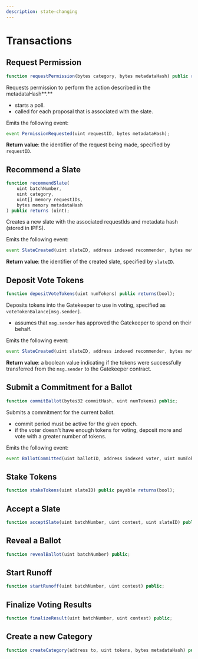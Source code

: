 ```yaml
---
description: state-changing
---
```


# Transactions

## Request Permission

```javascript
function requestPermission(bytes category, bytes metadataHash) public returns(uint);
```

Requests permission to perform the action described in the metadataHash**.**

* starts a poll.
* called for each proposal that is associated with the slate.

Emits the following event:

```javascript
event PermissionRequested(uint requestID, bytes metadataHash);
```

**Return value**: the identifier of the request being made, specified by `requestID`.

## Recommend a Slate

```javascript
function recommendSlate(
    uint batchNumber,
    uint category,
    uint[] memory requestIDs,
    bytes memory metadataHash
) public returns (uint);
```

Creates a new slate with the associated requestIds and metadata hash \(stored in IPFS\).

Emits the following event:

```javascript
event SlateCreated(uint slateID, address indexed recommender, bytes metadataHash);
```

**Return value**: the identifier of the created slate, specified by `slateID`.

## Deposit Vote Tokens

```javascript
function depositVoteTokens(uint numTokens) public returns(bool);
```

Deposits tokens into the Gatekeeper to use in voting, specified as `voteTokenBalance[msg.sender]`.

* assumes that `msg.sender` has approved the Gatekeeper to spend on their behalf.

Emits the following event:

```javascript
event SlateCreated(uint slateID, address indexed recommender, bytes metadataHash);
```

**Return value**: a boolean value indicating if the tokens were successfully transferred from the `msg.sender` to the Gatekeeper contract.

## Submit a Commitment for a Ballot

```javascript
function commitBallot(bytes32 commitHash, uint numTokens) public;
```

Submits a commitment for the current ballot.

* commit period must be active for the given epoch.
* if the voter doesn't have enough tokens for voting, deposit more and vote with a greater number of tokens.

Emits the following event:

```javascript
event BallotCommitted(uint ballotID, address indexed voter, uint numTokens, bytes32 commitHash);
```

## Stake Tokens

```javascript
function stakeTokens(uint slateID) public payable returns(bool);
```

## Accept a Slate

```javascript
function acceptSlate(uint batchNumber, uint contest, uint slateID) public;
```

## Reveal a Ballot

```javascript
function revealBallot(uint batchNumber) public;
```

## Start Runoff

```javascript
function startRunoff(uint batchNumber, uint contest) public;
```

## Finalize Voting Results

```javascript
function finalizeResult(uint batchNumber, uint contest) public;
```

## Create a new Category

```javascript
function createCategory(address to, uint tokens, bytes metadataHash) public;
```



